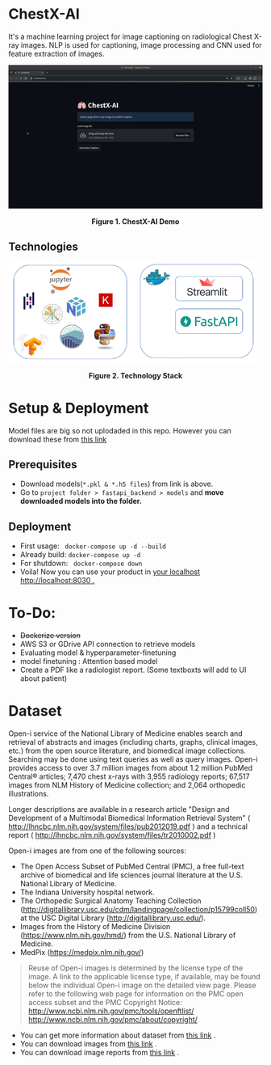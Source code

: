 # ChestX-AI
It's a machine learning project for image captioning on radiological Chest X-ray images. NLP is used for captioning, image processing and CNN used for feature extraction of images.  

<p align="center">
 <img src="chestx-ai-demo.gif" alt="ChestX-AI Demo.gif">
</p>
<p align="center">
 <b>Figure 1. ChestX-AI Demo</b></p>

## Technologies 

<p align="center">
 <img src="tech_stack.png" alt="technology_stack.png">
</p>
<p align="center">
 <b>Figure 2. Technology Stack</b></p>

# Setup & Deployment

Model files are big so not uplodaded in this repo. However you can download these from <a href="https://drive.google.com/drive/folders/1-Ob7w1VYhxYyGfrnaR2Jrc5wkqvdisFt?usp=sharing">this link</a>

## Prerequisites
- Download models(`*.pkl & *.h5 files`) from link is above.
- Go to `project folder > fastapi_backend > models` and <b>move downloaded models into the folder.</b>

## Deployment
- First usage: ` docker-compose up -d --build`  
- Already build: ` docker-compose up -d `
- For shutdown: ` docker-compose down`
- Voila! Now you can use your product in <a href="http://localhost:8030">your localhost http://localhost:8030 .</a>

# To-Do:

- <s>Dockerize version</s> 
- AWS S3 or GDrive API connection to retrieve models
- Evaluating model & hyperparameter-finetuning
- model finetuning : Attention based model 
- Create a PDF like a radiologist report. (Some textboxts will add to UI about patient)

# Dataset
Open-i service of the National Library of Medicine enables search and retrieval of abstracts and images (including charts, graphs, clinical images, etc.) from the open source literature, and biomedical image collections. Searching may be done using text queries as well as query images. Open-i provides access to over 3.7 million images from about 1.2 million PubMed Central® articles; 7,470 chest x-rays with 3,955 radiology reports; 67,517 images from NLM History of Medicine collection; and 2,064 orthopedic illustrations.

Longer descriptions are available in a research article "Design and Development of a Multimodal Biomedical Information Retrieval System" ( http://lhncbc.nlm.nih.gov/system/files/pub2012019.pdf ) and a technical report ( http://lhncbc.nlm.nih.gov/system/files/tr2010002.pdf )

Open-i images are from one of the following sources:
- The Open Access Subset of PubMed Central (PMC), a free full-text archive of biomedical and life sciences journal literature at the U.S. National Library of Medicine.
- The Indiana University hospital network.
- The Orthopedic Surgical Anatomy Teaching Collection (http://digitallibrary.usc.edu/cdm/landingpage/collection/p15799coll50) at the USC Digital Library (http://digitallibrary.usc.edu/).
- Images from the History of Medicine Division (https://www.nlm.nih.gov/hmd/) from the U.S. National Library of Medicine.
- MedPix (https://medpix.nlm.nih.gov/)
>Reuse of Open-i images is determined by the license type of the image. A link to the applicable license type, if available, may be found below the individual Open-i image on the detailed view page.
>Please refer to the following web page for information on the PMC open access subset and the PMC Copyright Notice:
>http://www.ncbi.nlm.nih.gov/pmc/tools/openftlist/
>http://www.ncbi.nlm.nih.gov/pmc/about/copyright/

- You can get more information about dataset from <a href="https://openi.nlm.nih.gov/faq#collection">this link</a> .
- You can download images from <a href="https://openi.nlm.nih.gov/imgs/collections/NLMCXR_png.tgz">this link</a> .
- You can download image reports from <a href="https://openi.nlm.nih.gov/imgs/collections/NLMCXR_reports.tgz">this link</a> .

